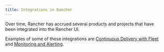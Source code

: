 ```yaml
---
title: Integrations in Rancher
---
```


Over time, Rancher has accrued several products and projects that have been integrated into the Rancher UI.

Examples of some of these integrations are [Continuous Delivery with Fleet](../pages-for-subheaders/fleet-gitops-at-scale.md) and [Monitoring and Alerting](../pages-for-subheaders/monitoring-and-alerting.md).

